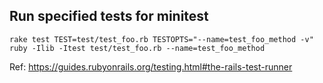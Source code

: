 ## Run specified tests for minitest

```
rake test TEST=test/test_foo.rb TESTOPTS="--name=test_foo_method -v"
ruby -Ilib -Itest test/test_foo.rb --name=test_foo_method
```

Ref: https://guides.rubyonrails.org/testing.html#the-rails-test-runner
